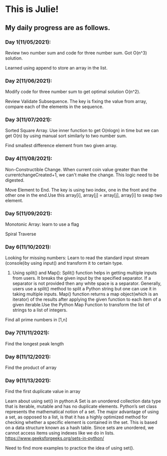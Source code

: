 # This is Julie! 

## My daily progress are as follows.
 ### Day 1(11/05/2021): 
 Review two number sum and code for three number sum. Got O(n^3) solution.
 
 Learned using append to store an array in the list.
 ### Day 2(11/06/2021): 
 Modify code for three number sum to get optimal solution O(n^2). 
 
 Review Validate Subsequence. The key is fixing the value from array, compare each of the elements in the sequence.
 ### Day 3(11/07/2021): 
Sorted Square Array. Use inner function to get O(nlogn) in time but we can get O(n) by using manual sort similarly to two number sum. 

Find smallest difference element from two given array. 
 ### Day 4(11/08/2021): 
Non-Constructible Change. When current coin value greater than the currentchangeCreated+1, we can't make the change. This logic need to be digested. 

Move Element to End. The key is using two index, one in the front and the other one in the end.Use this array[i], array[j] = array[j], array[i] to swap two         element.  
 ### Day 5(11/09/2021): 
Monotonic Array: learn to use a flag

Spiral Traverse

 ### Day 6(11/10/2021):
Looking for missing numbers: Learn to read the standard input stream (console)by using input() and transform it to certain type. 
1. Using split() and Map(): 
Split() function helps in getting multiple inputs from users. It breaks the given input by the specified separator. If a separator is not provided then any white space is a separator. Generally, users use a split() method to split a Python string but one can use it in taking multiple inputs.
Map() function returns a map object(which is an iterator) of the results after applying the given function to each item of a given iterable.Use the Python Map Function to transform the list of strings to a list of integers.

Find all prime numbers in [1,n]

 ### Day 7(11/11/2021):
Find the longest peak length

 ### Day 8(11/12/2021):
Find the product of array

 ### Day 9(11/13/2021):
Find the first duplicate value in array

Learn about using set() in python:A Set is an unordered collection data type that is iterable, mutable and has no duplicate elements. Python’s set class represents the mathematical notion of a set. The major advantage of using a set, as opposed to a list, is that it has a highly optimized method for checking whether a specific element is contained in the set. This is based on a data structure known as a hash table. Since sets are unordered, we cannot access items using indexes like we do in lists. https://www.geeksforgeeks.org/sets-in-python/

Need to find more examples to practice the idea of using set().
